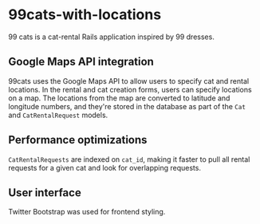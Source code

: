 # 99cats-with-locations

99 cats is a cat-rental Rails application inspired by 99 dresses. 

## Google Maps API integration

99cats uses the Google Maps API to allow users to specify cat and rental locations. In the rental and cat creation forms, users can specify locations on a map. The locations from the map are converted to latitude and longitude numbers, and they're stored in the database as part of the `Cat` and `CatRentalRequest` models. 

## Performance optimizations 

`CatRentalRequests` are indexed on `cat_id`, making it faster to pull all rental requests for a given cat and look for overlapping requests. 

## User interface

Twitter Bootstrap was used for frontend styling. 

